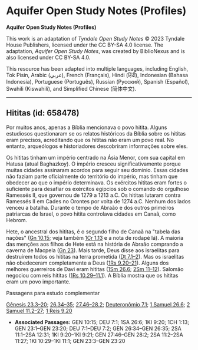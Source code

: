# Aquifer Open Study Notes (Profiles)

**Aquifer Open Study Notes (Profiles)**

This work is an adaptation of *Tyndale Open Study Notes* © 2023 Tyndale House Publishers, licensed under the CC BY\-SA 4\.0 license. The adaptation, *Aquifer Open Study Notes*, was created by BiblioNexus and is also licensed under CC BY\-SA 4\.0\.

This resource has been adapted into multiple languages, including English, Tok Pisin, Arabic (عربي), French (Français), Hindi (हिंदी), Indonesian (Bahasa Indonesia), Portuguese (Português), Russian (Русский), Spanish (Español), Swahili (Kiswahili), and Simplified Chinese (简体中文).



--------------------------------

## Hititas (id: 658478)

Por muitos anos, apenas a Bíblia mencionava o povo hitita. Alguns estudiosos questionaram se os relatos históricos da Bíblia sobre os hititas eram precisos, acreditando que os hititas não eram um povo real. No entanto, arqueólogos e historiadores descobriram informações sobre eles.

Os hititas tinham um império centrado na Ásia Menor, com sua capital em Hatusa (atual Baghazkoy). O império cresceu significativamente porque muitas cidades assinaram acordos para seguir seu domínio. Essas cidades não faziam parte oficialmente do território do império, mas tinham que obedecer ao que o império determinava. Os exércitos hititas eram fortes o suficiente para desafiar os exércitos egípcios sob o comando do orgulhoso Ramessés II, que governou de 1279 a 1213 a.C. Os hititas lutaram contra Ramessés II em Cades no Orontes por volta de 1274 a.C. Nenhum dos lados venceu a batalha. Durante o tempo de Abraão e dos outros primeiros patriarcas de Israel, o povo hitita controlava cidades em Canaã, como Hebrom.

Hete, o ancestral dos hititas, é o segundo filho de Canaã na "tabela das nações" ([Gn 10\.15](https://ref.ly/Gen10:15); veja também [1Cr 1\.13](https://ref.ly/1Chr1:13) e a nota de rodapé lá). A maioria das menções aos filhos de Hete está na história de Abraão comprando a caverna de Macpela ([Gn 23](https://ref.ly/Gen23:1-Gen23:20)). Mais tarde, Deus disse aos israelitas para destruírem todos os hititas na terra prometida ([Dt 7\.1–2](https://ref.ly/Deut7:1-Deut7:2)). Mas os israelitas não obedeceram completamente a Deus ([1Rs 9\.20–21](https://ref.ly/1Kgs9:20-1Kgs9:21)). Alguns dos melhores guerreiros de Davi eram hititas ([1Sm 26\.6](https://ref.ly/1Sam26:6); [2Sm 11–12](https://ref.ly/2Sam11:1-2Sam12:31)). Salomão negociou com reis hititas ([1Rs 10\.29–11\.1](https://ref.ly/1Kgs10:29-1Kgs11:1)). A Bíblia mostra que os hititas eram um povo importante.

Passagens para estudo complementar

[Gênesis 23\.3–20](https://ref.ly/Gen23:3-Gen23:20); [26\.34–35](https://ref.ly/Gen26:34-Gen26:35); [27\.46–28\.2](https://ref.ly/Gen27:46-Gen28:2); [Deuteronômio 7\.1](https://ref.ly/Deut7:1); [1 Samuel 26\.6](https://ref.ly/1Sam26:6); [2 Samuel 11\.2–27](https://ref.ly/2Sam11:2-2Sam11:27); [1 Reis 9\.20](https://ref.ly/1Kgs9:20)

* **Associated Passages:** GEN 10:15; DEU 7:1; 1SA 26:6; 1KI 9:20; 1CH 1:13; GEN 23:1–GEN 23:20; DEU 7:1–DEU 7:2; GEN 26:34–GEN 26:35; 2SA 11:1–2SA 12:31; 1KI 9:20–1KI 9:21; GEN 27:46–GEN 28:2; 2SA 11:2–2SA 11:27; 1KI 10:29–1KI 11:1; GEN 23:3–GEN 23:20

